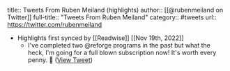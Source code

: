 title:: Tweets From Ruben Meiland (highlights)
author:: [[@rubenmeiland on Twitter]]
full-title:: "Tweets From Ruben Meiland"
category:: #tweets
url:: https://twitter.com/rubenmeiland

- Highlights first synced by [[Readwise]] [[Nov 19th, 2022]]
	- I've completed two @reforge programs in the past but what the heck, I'm going for a full blown subscription now! It's worth every penny. 💯 ([View Tweet](https://twitter.com/rubenmeiland/status/1493865493308096512))